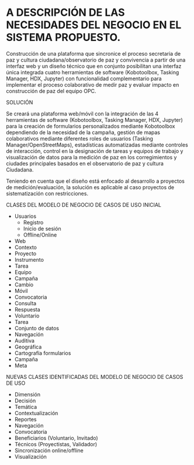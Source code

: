 # A DESCRIPCIÓN DE LAS NECESIDADES DEL NEGOCIO EN EL SISTEMA PROPUESTO.

Construcción de una plataforma que sincronice el proceso secretaria de paz y cultura ciudadana/observatorio de paz y convivencia a partir de una interfaz web y un diseño técnico que en conjunto posibilitan una interfaz única integrada cuatro herramientas de software (Kobotoolbox, Tasking Manager, HDX, Jupyter) con funcionalidad complementario para implementar el proceso colaborativo de medir paz y evaluar impacto en construcción de paz del equipo OPC.

SOLUCIÓN

Se creará una plataforma web/móvil con la integración de las 4 herramientas de software (Kobotoolbox, Tasking Manager, HDX, Jupyter) para la creación de formularios personalizados mediante Kobotoolbox dependiendo de la necesidad de la campaña, gestión de mapas colaborativos mediante diferentes roles de usuarios (Tasking Manager/OpenStreetMaps), estadísticas automatizadas mediante controles de interacción, control en la designación de tareas y equipos de trabajo y visualización de datos para la medición de paz en los corregimientos y ciudades principales basados en el observatorio de paz y cultura Ciudadana.

Teniendo en cuenta que el diseño está enfocado al desarrollo a proyectos de medición/evaluación, la solución es aplicable al caso proyectos de sistematización con restricciones.

CLASES DEL MODELO DE NEGOCIO DE CASOS DE USO INICIAL
- Usuarios
  - Registro
  - Inicio de sesión
  - Offline/Online 
- Web
 - Contexto
 - Proyecto
 - Instrumento
 - Tarea
 - Equipo
 - Campaña
 - Cambio
- Móvil
 - Convocatoria
 - Consulta
 - Respuesta
 - Voluntario
 - Tarea
 - Conjunto de datos
  - Navegación
  - Auditiva
  - Geográfica
   - Cartografía formularios
  - Campaña
  - Meta

NUEVAS CLASES IDENTIFICADAS DEL MODELO DE NEGOCIO DE CASOS DE USO
- Dimensión
- Decisión
- Temática
- Contextualización
- Reportes
- Navegación
- Convocatoria
- Beneficiarios (Voluntario, Invitado)
- Técnicos (Proyectistas, Validador)
- Sincronización online/offline
- Visualización
